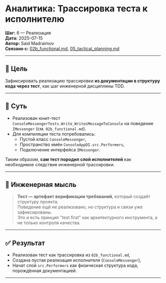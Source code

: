 # Аналитика: Трассировка теста к исполнителю

**Шаг:** 6 — Реализация  
**Дата:** 2025-07-15  
**Автор:** Said Madraimov  
**Связано с:** [02b_functional.md](../decisions/02b_functional.md), [05_tactical_planning.md](../decisions/05_tactical_planning.md)

---

## 🎯 Цель

Зафиксировать реализацию трассировки **из документации в структуру кода через тест**, как шаг инженерной дисциплины TDD. 

---

## 📌 Суть

- Реализован юнит-тест `ConsoleMessengerTests.Write_WritesMessageToConsole` на поведение `IMessenger` (см. `02b_functional.md`).
- Для компиляции теста потребовались:
  - Пустой класс `ConsoleMessenger`,
  - Пространство имён `ConsoleAppDI.src.Performers`,
  - Подключение интерфейса `IMessenger`.

Таким образом, **сам тест породил слой исполнителей** как необходимое следствие инженерной трассировки.

---

## 🧠 Инженерная мысль

> **Тест — артефакт верификации требований**, который создаёт структуру проекта.  
> Поведение ещё не реализовано, но структура и связи уже зафиксированы.  
> Это и есть принцип "test first" как архитектурного инструмента, а не только контроля качества.

---

## ✅ Результат

- Реализован тест как трассировка из `02b_functional.md`,
- Создана пустая реализация исполнителя (`ConsoleMessenger`),
- Начат слой `src.Performers` как физическая структура кода, порождённая документацией.

---

